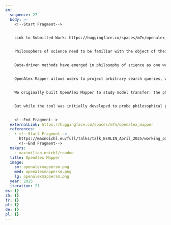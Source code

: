 ```yaml
---
en:
  sequence: 27
  body: >-
    <﻿!--Start Fragment-->


    L﻿ink to Submitted Work: https://huggingface.co/spaces/m7n/openalex_mapper


    Philosophers of science need to be familiar with the object of their study. Part of this familiarity can come from their own scientific training, interviews, and interactions with working scientists, or case studies of historical developments. However, the picture emerging from these localised methods is likely to be incomplete: Modern science is fast, vast, and difficult to grasp in its interdisciplinary entirety.


    Data-driven methods have emerged in philosophy of science as one way to address this problem. OpenAlex Mapper (https://tinyurl.com/OAmapper) is an interactive project designed to link philosophical investigations to large corpora of scientific material.


    OpenAlex Mapper allows users to project arbitrary search queries, which can be for search strings, but also persons, institutions, cited works, etc., to the OpenAlex database, which is the largest open database of scientific material available, onto an interactively explorable, machine-learning-generated base-map of the sciences. This enables philosophers to quickly check whether hypothesised patterns in the structure, development, and interrelation of scientific fields hold up at scale. As a serendipitous search tool, it also opens the door to exploration of unexpected details and connections.


    We originally built OpenAlex Mapper to study model transfer: the phenomenon whereby models, alongside their conceptualisations and associated computational methodologies, developed in one domain are transported into entirely different areas of inquiry. This process appears crucial to the collective creativity of science, rendering it a highly adaptive intelligent system.


    But while the tool was initially developed to probe philosophical puzzles around model-based unification of the sciences, its deeper purpose is to facilitate genuinely data-driven inquiry in philosophy of science. It not only provides answers particular research questions but also anchors philosophical intuitions in large-scale empirical patterns, revealing epistemic dynamics across disciplines that would remain invisible from ground level. 


    <﻿!--End Fragment-->
  externalLink: https://huggingface.co/spaces/m7n/openalex_mapper
  references:
    - <﻿!--Start Fragment-->
      https://maxnoichl.eu/full/talks/talk_BERLIN_April_2025/working_paper.pdf
      <!--End Fragment-->
  makers:
    - maximilian-noichl/readme
  title: OpenAlex Mapper
  image:
    sm: openalexmappersm.png
    med: openalexmappersm.png
    lg: openalexmappersm.png
  year: 2025
  iteration: 21
es: {}
zh: {}
fr: {}
pt: {}
de: {}
pl: {}
---
```

